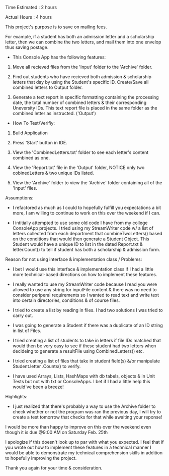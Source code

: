  Time Estimated : 2 hours 
 
 Actual Hours : 4 hours 



This project's purpose is to save on mailing fees. 

For example, if a student has both an admission letter and a scholarship letter, then we can combine the two letters, 
and mail them into one envelop thus saving postage. 

- This Console App has the following features:

1. Move all recieved files from the 'Input' folder to the 'Archive' folder.

2. Find out students who have recieved both admission & scholarship letters that day by using the Student's specific ID.
   Create/Save all combined letters to Output folder.
   
3. Generate a text report in specific formatting containing the processing date, the total number of combined letters & 
   their corresponding Uneversity IDs. This text report file is placed in the same folder as the combined letter as instructed.
   ('Output')


- How To Test/Verifiy:

1. Build Application

2. Press 'Start' button in IDE.

3. View the 'CombinedLetters.txt' folder to see each letter's content combined as one.

4. View the 'Report.txt' file in the 'Output' folder, NOTICE only two cobinedLetters & two unique IDs listed. 
   
5. View the 'Archive' folder to view the 'Archive' folder containing all of the 'Input' files.


 Assumptions: 
 - I refactored as much as I could to hopefully fulfill you expectations a bit more, I am willing to continue to work on this over the weekend if I can.
  
  - I intitially attempted to use some old code I have from my college ConsoleApp projects. I tried using my StreamWriter code w/
  a list of letters collected from each department that combineTwoLetters() based on the conditions that would then generate a Student 
  Object. This Student would have a unique ID to list in the dated Report.txt & letter.Count() to tell if student has both a scholarship & admission form.
  
  
 Reason for not using interface & implementation class / Problems: 
 - I bet I would use this interface & implementation class if I had a little more technical-based directions on how to implement these features.
 
 - I really wanted to use my StreamWriter code because I read you were allowed to use any string for inputFile content &
   there was no need to consider periperal requirements so I wanted to read  text and write text into certain directories,
   conditions & of course files.  
 
 - I tried to create a list by reading in files. I had two solutions I was tried to carry out. 
 
 - I was going to generate a Student if there was a duplicate of an ID string in list of Files.
 
 - I tried creating a list of students to take in letters if file IDs matched that would then be very easy to see if these student had two letters
   when decideing to generate a resultFile using CombinedLetters() etc. 
 
 - I tried creating a list of files that take in student field(s) &/or manipulate Student.letter .Counts() to verify.
 
 - I have used Arrays, Lists, HashMaps with db tabels, objects & in Unit Tests but not with txt or ConsoleApps. I bet if I had a little help this would've been a breeze! 
 
 
 Highlights: 
 
 - I just realized that there's probably a way to use the Archive folder to check whether or not the program was ran the previous day, I will try to create 
   a test tomorrow that checks for that while awaiting your reponse!  
 
 
 I would be more than happy to improve on this over the weekend even though it is due @9:00 AM on Saturday Feb. 25th 
 
 I apologize if this doesn't look up to par with what you expected. I feel that if you wrote out how to implement these features in a technical manner I 
 would be able to demonstrate my technical comprehension skills in addition to hopefully improving the project. 
 
 Thank you again for your time & consideration.
  
  


